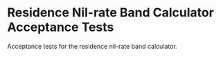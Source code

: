 
# Residence Nil-rate Band Calculator Acceptance Tests

Acceptance tests for the residence nil-rate band calculator.
    